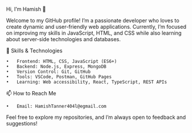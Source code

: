 Hi, I’m Hamish 👋

Welcome to my GitHub profile! I’m a passionate developer who loves to create dynamic and user-friendly web applications. Currently, I’m focused on improving my skills in JavaScript, HTML, and CSS while also learning about server-side technologies and databases.

🚀 Skills & Technologies

	•	Frontend: HTML, CSS, JavaScript (ES6+)
	•	Backend: Node.js, Express, MongoDB
	•	Version Control: Git, GitHub
	•	Tools: VSCode, Postman, GitHub Pages
	•	Learning: Web accessibility, React, TypeScript, REST APIs

📫 How to Reach Me

	•	Email: HamishTanner404l@egmail.com

Feel free to explore my repositories, and I’m always open to feedback and suggestions!
